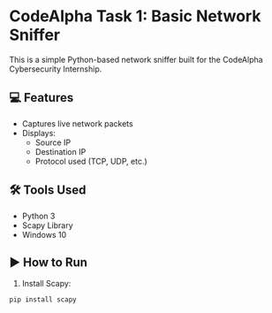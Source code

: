 # CodeAlpha Task 1: Basic Network Sniffer

This is a simple Python-based network sniffer built for the CodeAlpha Cybersecurity Internship.

## 💻 Features
- Captures live network packets
- Displays:
  - Source IP
  - Destination IP
  - Protocol used (TCP, UDP, etc.)

## 🛠️ Tools Used
- Python 3
- Scapy Library
- Windows 10

## ▶️ How to Run
1. Install Scapy:
```bash
pip install scapy

